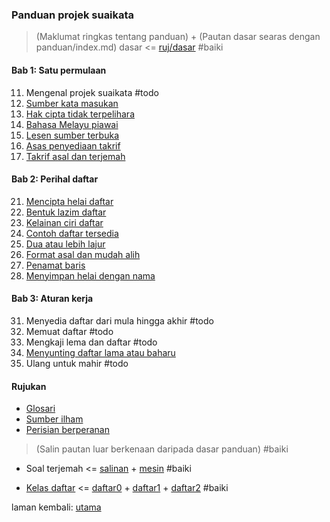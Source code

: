 ---
---

### Panduan projek suaikata

> (Maklumat ringkas tentang panduan) + (Pautan dasar
> searas dengan panduan/index.md)
> dasar <= [ruj/dasar](ruj/dasar.md) #baiki

#### Bab 1: Satu permulaan

11. Mengenal projek suaikata #todo
12. [Sumber kata masukan](bab/sumber.md)
13. [Hak cipta tidak terpelihara](bab/hak-cipta.md)
14. [Bahasa Melayu piawai](bab/piawai.md)
15. [Lesen sumber terbuka](bab/lesen.md)
16. [Asas penyediaan takrif](bab/asas.md)
17. [Takrif asal dan terjemah](bab/takrif.md)

#### Bab 2: Perihal daftar

21. [Mencipta helai daftar](bab/helai.md)
22. [Bentuk lazim daftar](bab/lazim.md)
23. [Kelainan ciri daftar](bab/lain.md)
24. [Contoh daftar tersedia](bab/contoh.md)
25. [Dua atau lebih lajur](bab/lajur.md)
26. [Format asal dan mudah alih](bab/format.md)
27. [Penamat baris](bab/baris.md)
28. [Menyimpan helai dengan nama](bab/nama.md)

#### Bab 3: Aturan kerja

31. Menyedia daftar dari mula hingga akhir #todo
32. Memuat daftar #todo
33. Mengkaji lema dan daftar #todo
34. [Menyunting daftar lama atau baharu](bab/sunting.md)
35. Ulang untuk mahir #todo

#### Rujukan

- [Glosari](ruj/glosari.md)
- [Sumber ilham](ruj/ilham.md)
- [Perisian berperanan](ruj/perisian.md)

> (Salin pautan luar berkenaan daripada dasar panduan) #baiki

- Soal terjemah <=
[salinan][250] + [mesin][270] #baiki

[250]: bab/salinan.md
[270]: bab/mesin.md

- [Kelas daftar][420] <=
[daftar0][430] + [daftar1][440] + [daftar2][450] #baiki

[420]: bab/kelas.md
[430]: bab/daftar0.md
[440]: bab/daftar1.md
[450]: bab/daftar2.md

laman kembali: [utama][0]

  [0]: ../index.md
